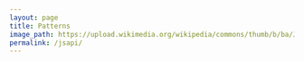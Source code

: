 ```yaml
---
layout: page
title: Patterns
image_path: https://upload.wikimedia.org/wikipedia/commons/thumb/b/ba/Javascript_badge.svg/1000px-Javascript_badge.svg.png
permalink: /jsapi/
---
```

